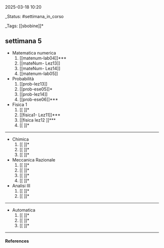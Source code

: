 2025-03-18 10:20

_Status: #settimana_in_corso

_Tags: [[sbobine]]*

##  settimana 5


- Matematica numerica
	1. [[matenum-lab04]]***
	2. [[mateNum- Lez13]]
	3. [[mateNum- Lez14]]
	4. [[matenum-lab05]]
- Probabilità
	1. [[prob-lez13]]
	2. [[prob-ese05]]*
	3. [[prob-lez14]]
	4. [[prob-ese06]]***
- Fisica 1 
	1. [[ ]]*
	2. [[fisica1- Lez11]]***
	3. [[fisica lez12 ]]***
	4. [[ ]]*
	
___
- Chimica
	1. [[ ]]*
	2. [[ ]]*
	3. [[ ]]*
- Meccanica Razionale 
	1. [[ ]]*
	2. [[ ]]*
	3. [[ ]]*
	4. [[ ]]*
- Analisi III
	1. [[ ]]*
	2. [[ ]]*
___
- Automatica
	1. [[ ]]*
	2. [[ ]]*
	3. [[ ]]*
___
#### References